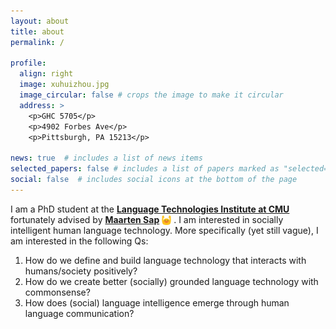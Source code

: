 ```yaml
---
layout: about
title: about
permalink: /

profile:
  align: right
  image: xuhuizhou.jpg
  image_circular: false # crops the image to make it circular
  address: >
    <p>GHC 5705</p>
    <p>4902 Forbes Ave</p>
    <p>Pittsburgh, PA 15213</p>

news: true  # includes a list of news items
selected_papers: false # includes a list of papers marked as "selected={true}"
social: false  # includes social icons at the bottom of the page
---
```


I am a PhD student at the [**Language Technologies Institute at CMU**](https://www.lti.cs.cmu.edu/) fortunately advised by [**Maarten Sap**](http://maartensap.com/) 
<img src="/assets/img/blob_cheer.png"
     alt="Markdown Monster icon"
     width="3%" height="3%"
     style="vertical-align:middle;" />
. I am interested in socially intelligent human language technology. More specifically (yet still vague), I am interested in the following Qs:
<ol class="gradient-list">
  <li class="frontq" data-emoji="📢">How do we define and build language technology that interacts with humans/society positively?</li>
  <li class="frontq" data-emoji="🧱">How do we create better (socially) grounded language technology with commonsense?</li>
  <li class="frontq" data-emoji="💬">How does (social) language intelligence emerge through human language communication?</li>
</ol>
